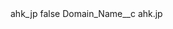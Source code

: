 <?xml version="1.0" encoding="UTF-8"?>
<CustomMetadata xmlns="http://soap.sforce.com/2006/04/metadata" xmlns:xsi="http://www.w3.org/2001/XMLSchema-instance" xmlns:xsd="http://www.w3.org/2001/XMLSchema">
    <label>ahk_jp</label>
    <protected>false</protected>
    <values>
        <field>Domain_Name__c</field>
        <value xsi:type="xsd:string">ahk.jp</value>
    </values>
</CustomMetadata>
